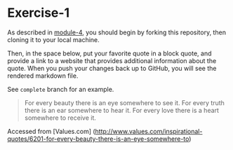 # Exercise-1

As described in [module-4](https://github.com/INFO-201/m4-git-intro), you should begin by forking this repository, then cloning it to your local machine.

Then, in the space below, put your favorite quote in a block quote, and provide a link to a website that provides additional information about the quote. When you push your changes back up to GitHub, you will see the rendered markdown file.

See `complete` branch for an example.

> For every beauty there is an eye somewhere to see it. For every truth there is an ear somewhere to hear it. For every love there is a heart somewhere to receive it. 

Accessed from [Values.com] (http://www.values.com/inspirational-quotes/6201-for-every-beauty-there-is-an-eye-somewhere-to)
